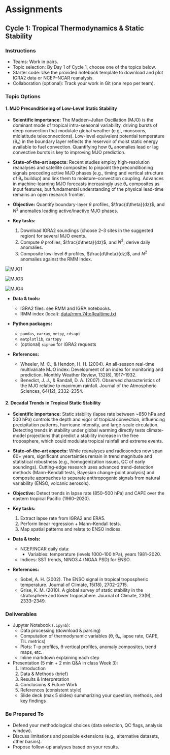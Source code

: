 # Assignments

## Cycle 1: Tropical Thermodynamics & Static Stability

### Instructions
- Teams: Work in pairs.
- Topic selection: By Day 1 of Cycle 1, choose one of the topics below.
- Starter code: Use the provided notebook template to download and plot IGRA2 data or NCEP–NCAR reanalysis.
- Collaboration (optional): Track your work in Git (one repo per team).

### Topic Options

#### 1. MJO Preconditioning of Low-Level Static Stability

- **Scientific importance:**
  The Madden–Julian Oscillation (MJO) is the dominant mode of tropical intra-seasonal variability, driving bursts of deep convection that modulate global weather (e.g., monsoons, midlatitude teleconnections). Low-level equivalent potential temperature (θₑ) in the boundary layer reflects the reservoir of moist static energy available to fuel convection. Quantifying how θₑ anomalies lead or lag convective bursts is key to improving MJO prediction.

- **State-of-the-art aspects:**
  Recent studies employ high-resolution reanalyses and satellite composites to pinpoint the preconditioning signals preceding active MJO phases (e.g., timing and vertical structure of θₑ buildup) and link them to moisture–convection coupling. Advances in machine-learning MJO forecasts increasingly use θₑ composites as input features, but fundamental understanding of the physical lead-time remains an open research frontier.

- **Objective:**
  Quantify boundary-layer $\theta$ profiles, $\frac{d\theta}{dz}$, and $N^2$ anomalies leading active/inactive MJO phases.

- **Key tasks:**
  1. Download IGRA2 soundings (choose 2–3 sites in the suggested region) for several MJO events.
  2. Compute $\theta$ profiles, $\frac{d\theta}{dz}$, and $N^2$; derive daily anomalies.
  3. Composite low-level $\theta$ profiles, $\frac{d\theta}{dz}$, and $N^2$ anomalies against the RMM index.

![MJO1](figures/mjo1.png)

![MJO3](figures/mjo3.png)

![MJO4](figures/mjo4.png)

- **Data & tools:**
  - IGRA2 files: see RMM and IGRA notebooks.
  - RMM index (local): [data/rmm.74toRealtime.txt](data/rmm.74toRealtime.txt)

- **Python packages:**
  - `pandas`, `xarray`, `metpy`, `cdsapi`
  - `matplotlib`, `cartopy`
  - (optional) `siphon` for IGRA2 requests

- **References:**
  - Wheeler, M. C., & Hendon, H. H. (2004). An all-season real-time multivariate MJO index: Development of an index for monitoring and prediction. Monthly Weather Review, 132(8), 1917–1932.
  - Benedict, J. J., & Randall, D. A. (2007). Observed characteristics of the MJO relative to maximum rainfall. Journal of the Atmospheric Sciences, 64(12), 2332–2354.

#### 2. Decadal Trends in Tropical Static Stability

- **Scientific importance:**
  Static stability (lapse rate between ~850 hPa and 500 hPa) controls the depth and vigor of tropical convection, influencing precipitation patterns, hurricane intensity, and large-scale circulation. Detecting trends in stability under global warming directly tests climate-model projections that predict a stability increase in the free troposphere, which could modulate tropical rainfall and extreme events.

- **State-of-the-art aspects:**
  While reanalyses and radiosondes now span 60+ years, significant uncertainties remain in trend magnitude and statistical robustness (e.g., homogenization issues, QC of early soundings). Cutting-edge research uses advanced trend-detection methods (Mann–Kendall tests, Bayesian change-point analysis) and composite approaches to separate anthropogenic signals from natural variability (ENSO, volcanic aerosols).

- **Objective:**
  Detect trends in lapse rate (850–500 hPa) and CAPE over the eastern tropical Pacific (1960–2020).

- **Key tasks:**
  1. Extract lapse rate from IGRA2 and ERA5.
  2. Perform linear regression + Mann–Kendall tests.
  3. Map spatial patterns and relate to ENSO indices.

- **Data & tools:**
  - NCEP/NCAR daily data:
    - Variables: temperature (levels 1000–100 hPa), years 1981–2020.
  - Indices: SST trends, NINO3.4 (NOAA PSD) for ENSO.

- **References:**
  - Sobel, A. H. (2002). The ENSO signal in tropical tropospheric temperature. Journal of Climate, 15(18), 2702–2715.
  - Grise, K. M. (2010). A global survey of static stability in the stratosphere and lower troposphere. Journal of Climate, 23(9), 2333–2349.

### Deliverables
- Jupyter Notebook (`.ipynb`):
  - Data processing (download & parsing)
  - Computation of thermodynamic variables (θ, θₑ, lapse rate, CAPE, TIL metrics)
  - Plots: T–p profiles, θ vertical profiles, anomaly composites, trend maps, etc.
  - Inline markdown explaining each step
- Presentation (5 min + 2 min Q&A in class Week 3):
  1. Introduction
  2. Data & Methods (brief)
  3. Results & Interpretation
  4. Conclusions & Future Work
  5. References (consistent style)
  - Slide deck (max 5 slides) summarizing your question, methods, and key findings

### Be Prepared To
- Defend your methodological choices (data selection, QC flags, analysis window).
- Discuss limitations and possible extensions (e.g., alternative datasets, other basins).
- Propose follow-up analyses based on your results.
